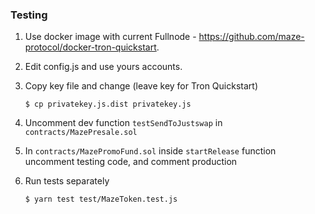 ### Testing

1. Use docker image with current Fullnode - https://github.com/maze-protocol/docker-tron-quickstart.
2. Edit config.js and use yours accounts.
3. Copy key file and change (leave key for Tron Quickstart)

   `$ cp privatekey.js.dist privatekey.js`
6. Uncomment dev function `testSendToJustswap` in `contracts/MazePresale.sol` 
7. In `contracts/MazePromoFund.sol` inside `startRelease` function uncomment testing code, and comment production
5. Run tests separately

   `$ yarn test test/MazeToken.test.js`
